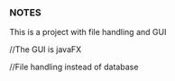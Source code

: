 ### NOTES 
This is a project with file handling and GUI

//The GUI is javaFX 

//File handling instead of database